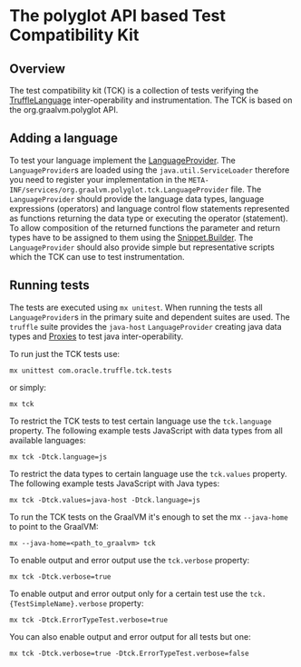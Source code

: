 # The polyglot API based Test Compatibility Kit

## Overview
The test compatibility kit (TCK) is a collection of tests verifying the [TruffleLanguage](http://www.graalvm.org/truffle/javadoc/com/oracle/truffle/api/TruffleLanguage.html)
inter-operability and instrumentation. The TCK is based on the org.graalvm.polyglot API.

## Adding a language
To test your language implement the [LanguageProvider](http://www.graalvm.org/truffle/javadoc/org/graalvm/polyglot/tck/LanguageProvider.html).
The `LanguageProvider`s are loaded using the `java.util.ServiceLoader` therefore you need to register your
implementation in the `META-INF/services/org.graalvm.polyglot.tck.LanguageProvider` file.
The `LanguageProvider` should provide the language data types, language expressions (operators) and language control flow statements
represented as functions returning the data type or executing the operator (statement).
To allow composition of the returned functions the parameter and return types have to be assigned to them using
the [Snippet.Builder](http://www.graalvm.org/truffle/javadoc/org/graalvm/polyglot/tck/Snippet.Builder.html).
The `LanguageProvider` should also provide simple but representative scripts which the TCK can use to test
instrumentation.

## Running tests
The tests are executed using `mx unitest`. When running the tests all `LanguageProvider`s in the primary suite
and dependent suites are used. The `truffle` suite provides the `java-host` `LanguageProvider` creating java data
types and [Proxies](http://www.graalvm.org/truffle/javadoc/org/graalvm/polyglot/proxy/Proxy.html) to
test java inter-operability.

To run just the TCK tests use:

`mx unittest com.oracle.truffle.tck.tests`

or simply:

`mx tck`

To restrict the TCK tests to test certain language use the `tck.language` property. The following
example tests JavaScript with data types from all available languages:

`mx tck -Dtck.language=js`

To restrict the data types to certain language use the `tck.values` property. The following
example tests JavaScript with Java types:

`mx tck -Dtck.values=java-host -Dtck.language=js`

To run the TCK tests on the GraalVM it's enough to set the mx `--java-home` to point to the GraalVM:

`mx --java-home=<path_to_graalvm> tck`

To enable output and error output use the `tck.verbose` property:

`mx tck -Dtck.verbose=true`

To enable output and error output only for a certain test use the `tck.{TestSimpleName}.verbose` property:

`mx tck -Dtck.ErrorTypeTest.verbose=true`

You can also enable output and error output for all tests but one:

`mx tck -Dtck.verbose=true -Dtck.ErrorTypeTest.verbose=false`
